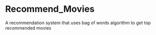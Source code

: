 # Recommend_Movies
A recommendation system that uses bag of words algorithm to get top recommended movies
